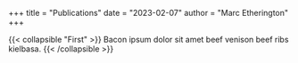 +++
title = "Publications"
date = "2023-02-07"
author = "Marc Etherington"
+++


{{< collapsible "First" >}}
Bacon ipsum dolor sit amet beef venison beef ribs kielbasa.
{{< /collapsible >}}
